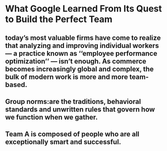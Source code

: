 # What Google Learned From Its Quest to Build the Perfect Team
## today’s most valuable firms have come to realize that analyzing and improving individual workers ­— a practice known as ‘‘employee performance optimization’’ — isn’t enough. As commerce becomes increasingly global and complex, the bulk of modern work is more and more team-based.
## Group norms:are the traditions, behavioral standards and unwritten rules that govern how we function when we gather.
## Team A is composed of people who are all exceptionally smart and successful.
